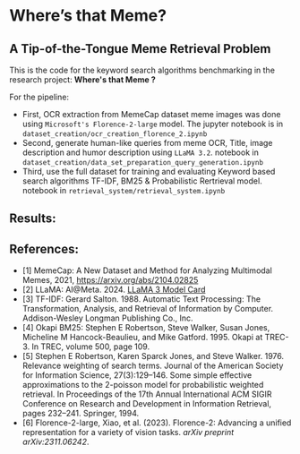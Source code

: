 # Where’s that Meme?

## A Tip-of-the-Tongue Meme Retrieval Problem

This is the code for the keyword search algorithms benchmarking in the research project: **Where's that Meme ?**

For the pipeline:

- First, OCR extraction from MemeCap dataset meme images was done using `Microsoft's Florence-2-large` model. The jupyter notebook is in `dataset_creation/ocr_creation_florence_2.ipynb`
- Second, generate human-like queries from meme OCR, Title, image description and humor description using `LLaMA 3.2`. notebook in `dataset_creation/data_set_preparation_query_generation.ipynb`
- Third, use the full dataset for training and evaluating Keyword based search algorithms TF-IDF, BM25 & Probabilistic Rertrieval model. notebook in `retrieval_system/retrieval_system.ipynb`

## Results: 

## References:
- [1] MemeCap: A New Dataset and Method for Analyzing Multimodal Memes, 2021, https://arxiv.org/abs/2104.02825
- [2] LLaMA: AI@Meta. 2024. [LLaMA 3 Model Card](https://github.com/meta-llama/llama3/blob/main/MODEL_CARD.md)
- [3] TF-IDF:  Gerard Salton. 1988. Automatic Text Processing: The Transformation, Analysis, and Retrieval of Information by Computer. Addison-Wesley Longman Publishing Co., Inc.
- [4] Okapi BM25: Stephen E Robertson, Steve Walker, Susan Jones, Micheline M Hancock-Beaulieu, and Mike Gatford. 1995. Okapi at TREC-3. In TREC, volume 500, page 109.
- [5] Stephen E Robertson, Karen Sparck Jones, and Steve Walker. 1976. Relevance weighting of search terms. Journal of the American Society for Information Science, 27(3):129–146. Some simple effective approximations to the 2-poisson model for probabilistic weighted retrieval. In Proceedings of the 17th Annual International ACM SIGIR Conference on Research and Development in Information Retrieval, pages 232–241. Springer, 1994.
- [6] Florence-2-large, Xiao, et al. (2023). Florence-2: Advancing a unified representation for a variety of vision tasks. *arXiv preprint arXiv:2311.06242*.

